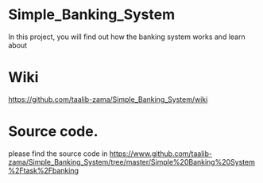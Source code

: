 # Simple_Banking_System
In this project, you will find out how the banking system works and learn about 
# Wiki 
https://github.com/taalib-zama/Simple_Banking_System/wiki
# Source code.
please find the source code in https://www.github.com/taalib-zama/Simple_Banking_System/tree/master/Simple%20Banking%20System%2Ftask%2Fbanking
